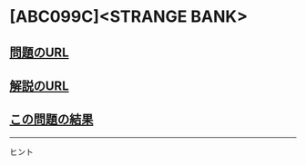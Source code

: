 # \[ABC099C\]\<STRANGE BANK\>

## [問題のURL](https://atcoder.jp/contests/abc099/tasks/abc099_c)

## [解説のURL](https://blog.hamayanhamayan.com/entry/2018/06/15/003759)

## [この問題の結果](https://atcoder.jp/contests/abc099/submissions?f.Task=abc099_c&f.LanguageName=C%2B%2B&f.Status=AC&f.User=)

<!---- 「問題の結果の見方」
 PROBLEMS→問題番号一覧→回答者数→accepted＋言語をセレクトする 
 ---->

-----
ヒント
